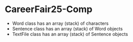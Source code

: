 # CareerFair25-Comp

- Word class has an array (stack) of characters
- Sentence class has an array (stack) of Word objects
- TextFile class has an array (stack) of Sentence objects

